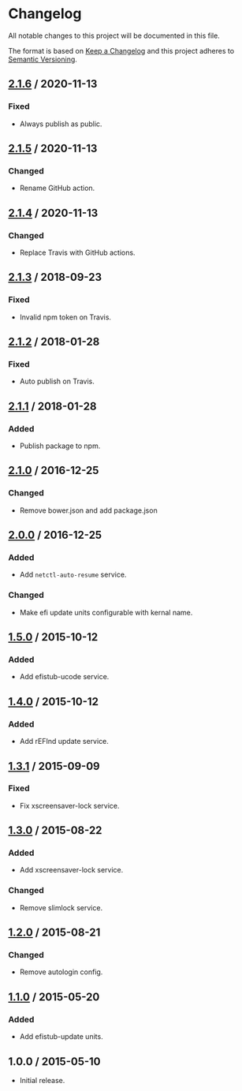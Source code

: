 # Changelog

All notable changes to this project will be documented in this file.

The format is based on [Keep a Changelog](https://keepachangelog.com/)
and this project adheres to [Semantic Versioning](https://semver.org/).

## [2.1.6] / 2020-11-13

### Fixed

- Always publish as public.

## [2.1.5] / 2020-11-13

### Changed

- Rename GitHub action.

## [2.1.4] / 2020-11-13

### Changed

- Replace Travis with GitHub actions.

## [2.1.3] / 2018-09-23

### Fixed

- Invalid npm token on Travis.

## [2.1.2] / 2018-01-28

### Fixed

- Auto publish on Travis.

## [2.1.1] / 2018-01-28

### Added

- Publish package to npm.

## [2.1.0] / 2016-12-25

### Changed

- Remove bower.json and add package.json

## [2.0.0] / 2016-12-25

### Added

- Add `netctl-auto-resume` service.

### Changed

- Make efi update units configurable with kernal name.

## [1.5.0] / 2015-10-12

### Added

- Add efistub-ucode service.

## [1.4.0] / 2015-10-12

### Added

- Add rEFInd update service.

## [1.3.1] / 2015-09-09

### Fixed

- Fix xscreensaver-lock service.

## [1.3.0] / 2015-08-22

### Added

- Add xscreensaver-lock service.

### Changed

- Remove slimlock service.

## [1.2.0] / 2015-08-21

### Changed

- Remove autologin config.

## [1.1.0] / 2015-05-20

### Added
- Add efistub-update units.

## 1.0.0 / 2015-05-10

- Initial release.

[Unreleased]: https://github.com/rxrc/systemd-units/compare/v2.1.6...HEAD
[2.1.6]: https://github.com/rxrc/systemd-units/compare/v2.1.5...v2.1.6
[2.1.5]: https://github.com/rxrc/systemd-units/compare/v2.1.4...v2.1.5
[2.1.4]: https://github.com/rxrc/systemd-units/compare/v2.1.3...v2.1.4
[2.1.3]: https://github.com/rxrc/systemd-units/compare/v2.1.2...v2.1.3
[2.1.2]: https://github.com/rxrc/systemd-units/compare/v2.1.1...v2.1.2
[2.1.1]: https://github.com/rxrc/systemd-units/compare/v2.1.0...v2.1.1
[2.1.0]: https://github.com/rxrc/systemd-units/compare/v2.0.0...v2.1.0
[2.0.0]: https://github.com/rxrc/systemd-units/compare/v1.5.0...v2.0.0
[1.5.0]: https://github.com/rxrc/systemd-units/compare/v1.4.0...v1.5.0
[1.4.0]: https://github.com/rxrc/systemd-units/compare/v1.3.1...v1.4.0
[1.3.1]: https://github.com/rxrc/systemd-units/compare/v1.3.0...v1.3.1
[1.3.0]: https://github.com/rxrc/systemd-units/compare/v1.2.0...v1.3.0
[1.2.0]: https://github.com/rxrc/systemd-units/compare/v1.1.0...v1.2.0
[1.1.0]: https://github.com/rxrc/systemd-units/compare/v1.0.0...v1.1.0
